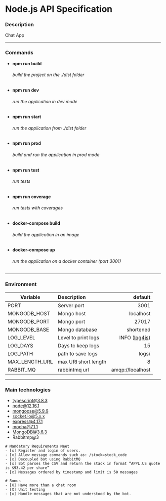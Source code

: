 # Node.js API Specification

### Description

Chat App

---

### Commands

- **npm run build**
  ###### build the project on the ./dist folder
- **npm run dev**
  ###### run the application in dev mode
- **npm run start**
  ###### run the application from ./dist folder
- **npm run prod**
  ###### build and run the application in prod mode
- **npm run test**
  ###### run tests
- **npm run coverage**
  ###### run tests with coverages
- **docker-compose build**
  ###### build the application in an image
- **docker-compose up**
  ###### run the application on a docker container (port 3001)

---

### Environment

|   Variable     | Description         |  default      |
| -------------  | :------------------ | ------------: |
| PORT           | Server port         |  3001         |
| MONGODB_HOST   | Mongo host          |  localhost    |
| MONGODB_PORT   | Mongo port          |  27017        |
| MONGODB_BASE   | Mongo database      |  shortened    |
| LOG_LEVEL      | Level to print logs |  INFO ([log4js](https://www.npmjs.com/package/log4js))|
| LOG_DAYS       | Days to keep logs   |  15           |
| LOG_PATH       | path to save logs   |  logs/        |
| MAX_LENGTH_URL | max URl short length|  8            |
| RABBIT_MQ      | rabbintmq url       |  amqp://localhost |

---

### Main technologies

- typescript@3.8.3
- node@12.16.1
- mongoose@5.9.6
- socket.io@5.x.x
- express@4.17.1
- mocha@7.1.1
- MongoDB@3.6.3
- Rabbitmp@3

```
# Mandatory Requirements Meet
- [x] Register and login of users.
- [x] Allow message commands such as: /stock=stock_code
- [x] Decoupled bot using RabbitMQ
- [x] Bot parses the CSV and return the stack in format “APPL.US quote is $93.42 per share”
- [x] Messages ordered by timestamp and limit is 50 messages

# Bonus
- [X] Have more than a chat room
- [X] Unit testing
- [x] Handle messages that are not understood by the bot.

